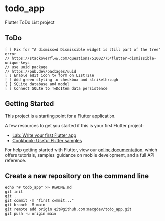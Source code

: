 # todo_app

Flutter ToDo List project.

## ToDo
    [ ] Fix for "A dismissed Dismissible widget is still part of the tree" error
    // https://stackoverflow.com/questions/51002775/flutter-dismissible-unique-keys
    // use uuid package
    // https://pub.dev/packages/uuid
    [ ] Enable edit icon to form on ListTile
    [ ] Add green styling to checkbox and strikethrough
    [ ] SQLite database and model
    [ ] Connect SQLte to ToDoItem data persistence


## Getting Started

This project is a starting point for a Flutter application.

A few resources to get you started if this is your first Flutter project:

- [Lab: Write your first Flutter app](https://flutter.dev/docs/get-started/codelab)
- [Cookbook: Useful Flutter samples](https://flutter.dev/docs/cookbook)

For help getting started with Flutter, view our
[online documentation](https://flutter.dev/docs), which offers tutorials,
samples, guidance on mobile development, and a full API reference.

## Create a new repository on the command line
    echo "# todo_app" >> README.md
    git init
    git .
    git commit -m "first commit..."
    git branch -M main
    git remote add origin git@github.com:maxgdev/todo_app.git
    git push -u origin main